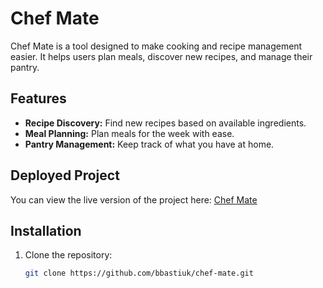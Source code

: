 # Chef Mate

Chef Mate is a tool designed to make cooking and recipe management easier. It helps users plan meals, discover new recipes, and manage their pantry.

## Features

- **Recipe Discovery:** Find new recipes based on available ingredients.
- **Meal Planning:** Plan meals for the week with ease.
- **Pantry Management:** Keep track of what you have at home.

## Deployed Project

You can view the live version of the project here: [Chef Mate](https://chef-mate.onrender.com/)

## Installation

1. Clone the repository:
   ```bash
   git clone https://github.com/bbastiuk/chef-mate.git
